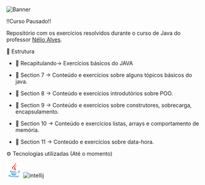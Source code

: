 ﻿![Banner](https://img.shields.io/badge/Curso%20Java%20Nélio%20Alves-%23007396?style=for-the-badge&logo=java&logoColor=white)

!!Curso Pausado!!

Repositório com os exercícios resolvidos durante o curso de Java do professor [Nélio Alves](https://www.udemy.com/course/java-curso-completo/).


📂 Estrutura

- 📁 Recapitulando→ Exercícios básicos do JAVA


- 📁 Section 7 → Conteúdo e exercícios sobre alguns tópicos básicos do java.


- 📁 Section 8 → Conteúdo e exercícios introdutórios sobre POO.


- 📁 Section 9 → Conteúdo e exercícios sobre construtores, sobrecarga, encapsulamento.


- 📁 Section 10 → Conteúdo e exercícios listas, arrays e comportamento de memória.


- 📁 Section 11 → Conteúdo e exercícios sobre data-hora.

⚙️ Tecnologias utilizadas (Até o momento)

<img src="https://raw.githubusercontent.com/devicons/devicon/master/icons/java/java-original.svg" alt="java" width="40" height="40"/> <img src="https://resources.jetbrains.com/storage/products/company/brand/logos/IntelliJ_IDEA_icon.svg" alt="intellij" width="40" height="40"/>